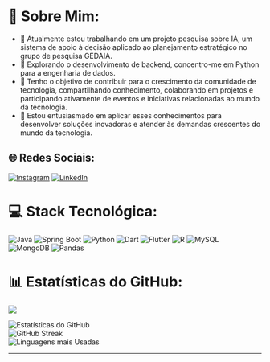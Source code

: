 # 💫 Sobre Mim:
- 🔭 Atualmente estou trabalhando em um projeto pesquisa sobre IA, um sistema de apoio à decisão aplicado ao planejamento estratégico no grupo de pesquisa GEDAIA.
- 🌱 Explorando o desenvolvimento de backend, concentro-me em Python para a engenharia de dados.
- 👯 Tenho o objetivo de contribuir para o crescimento da comunidade de tecnologia, compartilhando conhecimento, colaborando em projetos e participando ativamente de eventos e iniciativas relacionadas ao mundo da tecnologia.
- 🚀 Estou entusiasmado em aplicar esses conhecimentos para desenvolver soluções inovadoras e atender às demandas crescentes do mundo da tecnologia.

## 🌐 Redes Sociais:
[![Instagram](https://img.shields.io/badge/Instagram-%23E4405F.svg?logo=Instagram&logoColor=white)](https://www.instagram.com/gabriel_cfd_/) [![LinkedIn](https://img.shields.io/badge/LinkedIn-%230077B5.svg?logo=linkedin&logoColor=white)](https://www.linkedin.com/in/gabriel-candido-75126829a/) 

# 💻 Stack Tecnológica:
![Java](https://img.shields.io/badge/java-%23007396.svg?style=for-the-badge&logo=java&logoColor=white) ![Spring Boot](https://img.shields.io/badge/spring_boot-%236DB33F.svg?style=for-the-badge&logo=spring-boot&logoColor=white) ![Python](https://img.shields.io/badge/python-%2314354C.svg?style=for-the-badge&logo=python&logoColor=white) ![Dart](https://img.shields.io/badge/dart-%230175C2.svg?style=for-the-badge&logo=dart&logoColor=white) ![Flutter](https://img.shields.io/badge/Flutter-%2302569B.svg?style=for-the-badge&logo=Flutter&logoColor=white)
![R](https://img.shields.io/badge/R-%23276DC3.svg?style=for-the-badge&logo=r&logoColor=white) ![MySQL](https://img.shields.io/badge/mysql-%2300f.svg?style=for-the-badge&logo=mysql&logoColor=white)
 ![MongoDB](https://img.shields.io/badge/MongoDB-%234ea94b.svg?style=for-the-badge&logo=mongodb&logoColor=white)  ![Pandas](https://img.shields.io/badge/pandas-%23150458.svg?style=for-the-badge&logo=pandas&logoColor=white) 

# 📊 Estatísticas do GitHub:
[![](https://visitcount.itsvg.in/api?id=Gabriel-Candido-Ferreira&label=Visualizac%C3%B5es%20de%20perfil&color=1&pretty=true)](https://visitcount.itsvg.in)


![Estatísticas do GitHub](https://github-readme-stats.vercel.app/api?username=Gabriel-Candido-Ferreira&theme=dark&hide_border=false&include_all_commits=false&count_private=false)<br/>
![GitHub Streak](https://github-readme-streak-stats.herokuapp.com/?user=Gabriel-Candido-Ferreira&theme=dark&hide_border=false)<br/>
![Linguagens mais Usadas](https://github-readme-stats.vercel.app/api/top-langs/?username=Gabriel-Candido-Ferreira&theme=dark&hide_border=false&include_all_commits=false&count_private=false&layout=compact)

---

<!-- Orgulhosamente criado com GPRM (https://gprm.itsvg.in) -->
